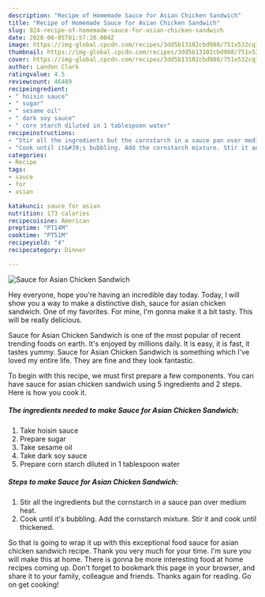 ```yaml
---
description: "Recipe of Homemade Sauce for Asian Chicken Sandwich"
title: "Recipe of Homemade Sauce for Asian Chicken Sandwich"
slug: 924-recipe-of-homemade-sauce-for-asian-chicken-sandwich
date: 2020-06-05T01:57:20.004Z
image: https://img-global.cpcdn.com/recipes/3dd5b13102cbd988/751x532cq70/sauce-for-asian-chicken-sandwich-recipe-main-photo.jpg
thumbnail: https://img-global.cpcdn.com/recipes/3dd5b13102cbd988/751x532cq70/sauce-for-asian-chicken-sandwich-recipe-main-photo.jpg
cover: https://img-global.cpcdn.com/recipes/3dd5b13102cbd988/751x532cq70/sauce-for-asian-chicken-sandwich-recipe-main-photo.jpg
author: Landon Clark
ratingvalue: 4.5
reviewcount: 46489
recipeingredient:
- " hoisin sauce"
- " sugar"
- " sesame oil"
- " dark soy sauce"
- " corn starch diluted in 1 tablespoon water"
recipeinstructions:
- "Stir all the ingredients but the cornstarch in a sauce pan over medium heat."
- "Cook until it&#39;s bubbling. Add the cornstarch mixture. Stir it and cook until thickened."
categories:
- Recipe
tags:
- sauce
- for
- asian

katakunci: sauce for asian 
nutrition: 173 calories
recipecuisine: American
preptime: "PT14M"
cooktime: "PT51M"
recipeyield: "4"
recipecategory: Dinner

---
```



![Sauce for Asian Chicken Sandwich](https://img-global.cpcdn.com/recipes/3dd5b13102cbd988/751x532cq70/sauce-for-asian-chicken-sandwich-recipe-main-photo.jpg)

Hey everyone, hope you're having an incredible day today. Today, I will show you a way to make a distinctive dish, sauce for asian chicken sandwich. One of my favorites. For mine, I'm gonna make it a bit tasty. This will be really delicious.



Sauce for Asian Chicken Sandwich is one of the most popular of recent trending foods on earth. It's enjoyed by millions daily. It is easy, it is fast, it tastes yummy. Sauce for Asian Chicken Sandwich is something which I've loved my entire life. They are fine and they look fantastic.


To begin with this recipe, we must first prepare a few components. You can have sauce for asian chicken sandwich using 5 ingredients and 2 steps. Here is how you cook it.

<!--inarticleads1-->

##### The ingredients needed to make Sauce for Asian Chicken Sandwich:

1. Take  hoisin sauce
1. Prepare  sugar
1. Take  sesame oil
1. Take  dark soy sauce
1. Prepare  corn starch diluted in 1 tablespoon water




<!--inarticleads2-->

##### Steps to make Sauce for Asian Chicken Sandwich:

1. Stir all the ingredients but the cornstarch in a sauce pan over medium heat.
1. Cook until it&#39;s bubbling. Add the cornstarch mixture. Stir it and cook until thickened.




So that is going to wrap it up with this exceptional food sauce for asian chicken sandwich recipe. Thank you very much for your time. I'm sure you will make this at home. There is gonna be more interesting food at home recipes coming up. Don't forget to bookmark this page in your browser, and share it to your family, colleague and friends. Thanks again for reading. Go on get cooking!
